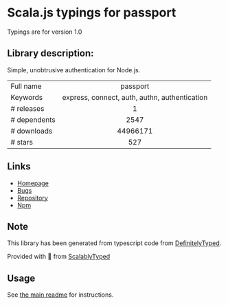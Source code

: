 
# Scala.js typings for passport

Typings are for version 1.0

## Library description:
Simple, unobtrusive authentication for Node.js.

|                    |                 |
| ------------------ | :-------------: |
| Full name          | passport |
| Keywords           | express, connect, auth, authn, authentication |
| # releases         | 1 |
| # dependents       | 2547 |
| # downloads        | 44966171 |
| # stars            | 527 |

## Links
- [Homepage](http://passportjs.org/)
- [Bugs](http://github.com/jaredhanson/passport/issues)
- [Repository](https://github.com/jaredhanson/passport)
- [Npm](https://www.npmjs.com/package/passport)
    


## Note
This library has been generated from typescript code from [DefinitelyTyped](https://definitelytyped.org).

Provided with :purple_heart: from [ScalablyTyped](https://github.com/oyvindberg/ScalablyTyped)

## Usage
See [the main readme](../../readme.md) for instructions.


